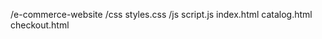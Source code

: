 /e-commerce-website
    /css
        styles.css
    /js
        script.js
    index.html
    catalog.html
    checkout.html





